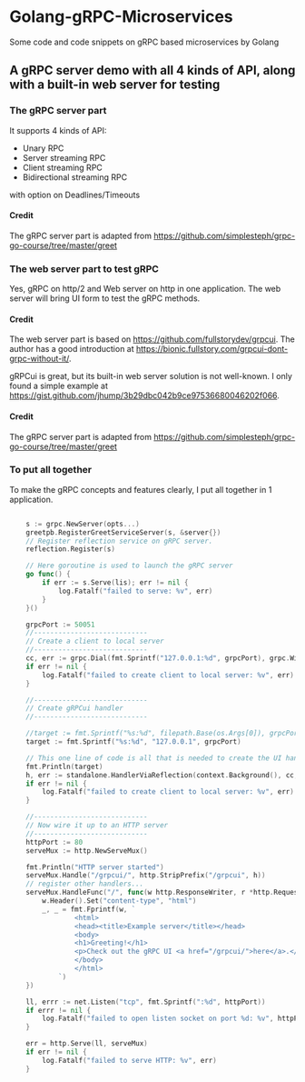 # Golang-gRPC-Microservices
Some code and code snippets on gRPC based microservices by Golang


## A gRPC server demo with all 4 kinds of API, along with a built-in web server for testing

### The gRPC server part
It supports 4 kinds of API:
* Unary RPC
* Server streaming RPC 
* Client streaming RPC
* Bidirectional streaming RPC

with option on Deadlines/Timeouts

#### Credit
The gRPC server part is adapted from https://github.com/simplesteph/grpc-go-course/tree/master/greet


### The web server part to test gRPC 
Yes, gRPC on http/2 and Web server on http in one application. The web server will bring UI form to test the gRPC methods.

#### Credit
The web server part is based on https://github.com/fullstorydev/grpcui. The author has a good introduction at https://bionic.fullstory.com/grpcui-dont-grpc-without-it/.

gRPCui is great, but its built-in web server solution is not well-known. I only found a simple example at https://gist.github.com/jhump/3b29dbc042b9ce97536680046202f066.

#### Credit
The gRPC server part is adapted from https://github.com/simplesteph/grpc-go-course/tree/master/greet

### To put all together
To make the gRPC concepts and features clearly, I put all together in 1 application.


```go

	s := grpc.NewServer(opts...)
	greetpb.RegisterGreetServiceServer(s, &server{})
	// Register reflection service on gRPC server.
	reflection.Register(s)

	// Here goroutine is used to launch the gRPC server
	go func() {
		if err := s.Serve(lis); err != nil {
			log.Fatalf("failed to serve: %v", err)
		}
	}()

	grpcPort := 50051
	//----------------------------
	// Create a client to local server
	//----------------------------
	cc, err := grpc.Dial(fmt.Sprintf("127.0.0.1:%d", grpcPort), grpc.WithInsecure())
	if err != nil {
		log.Fatalf("failed to create client to local server: %v", err)
	}

	//----------------------------
	// Create gRPCui handler
	//----------------------------

	//target := fmt.Sprintf("%s:%d", filepath.Base(os.Args[0]), grpcPort)
	target := fmt.Sprintf("%s:%d", "127.0.0.1", grpcPort)

	// This one line of code is all that is needed to create the UI handler!
	fmt.Println(target)
	h, err := standalone.HandlerViaReflection(context.Background(), cc, target)
	if err != nil {
		log.Fatalf("failed to create client to local server: %v", err)
	}

	//----------------------------
	// Now wire it up to an HTTP server
	//----------------------------
	httpPort := 80
	serveMux := http.NewServeMux()

	fmt.Println("HTTP server started")
	serveMux.Handle("/grpcui/", http.StripPrefix("/grpcui", h))
	// register other handlers...
	serveMux.HandleFunc("/", func(w http.ResponseWriter, r *http.Request) {
		w.Header().Set("content-type", "html")
		_, _ = fmt.Fprintf(w, `
				<html>
				<head><title>Example server</title></head>
				<body>
				<h1>Greeting!</h1>
				<p>Check out the gRPC UI <a href="/grpcui/">here</a>.</p>
				</body>
				</html>
			`)
	})

	ll, errr := net.Listen("tcp", fmt.Sprintf(":%d", httpPort))
	if errr != nil {
		log.Fatalf("failed to open listen socket on port %d: %v", httpPort, errr)
	}

	err = http.Serve(ll, serveMux)
	if err != nil {
		log.Fatalf("failed to serve HTTP: %v", err)
	}


```



 
